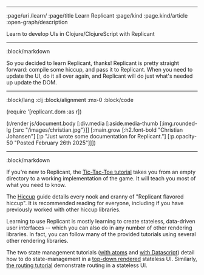 --------------------------------------------------------------------------------
:page/uri /learn/
:page/title Learn Replicant
:page/kind :page.kind/article
:open-graph/description

Learn to develop UIs in Clojure/ClojureScript with Replicant

--------------------------------------------------------------------------------
:block/markdown

So you decided to learn Replicant, thanks! Replicant is pretty straight forward:
compile some hiccup, and pass it to Replicant. When you need to update the UI,
do it all over again, and Replicant will do just what's needed up update the
DOM.

--------------------------------------------------------------------------------
:block/lang :clj
:block/alignment :mx-0
:block/code

(require '[replicant.dom :as r])

(r/render js/document.body
  [:div.media
   [:aside.media-thumb
    [:img.rounded-lg {:src "/images/christian.jpg"}]]
   [:main.grow
    [:h2.font-bold "Christian Johansen"]
    [:p "Just wrote some documentation for Replicant."]
    [:p.opacity-50
     "Posted February 26th 2025"]]])

--------------------------------------------------------------------------------
:block/markdown

If you're new to Replicant, the [Tic-Tac-Toe tutorial](/tutorials/tic-tac-toe/)
takes you from an empty directory to a working implementation of the game. It
will teach you most of what you need to know.

The [Hiccup](/hiccup/) guide details every nook and cranny of "Replicant
flavored hiccup". It is recommended reading for everyone, including if you have
previously worked with other hiccup libraries.

Learning to use Replicant is mostly learning to create stateless, data-driven
user interfaces -- which you can also do in any number of other rendering
libraries. In fact, you can follow many of the provided tutorials using several
other rendering libraries.

The two state management tutorials ([with atoms](/tutorials/state-atom/) and
[with Datascript](/tutorials/state-datascript/)) detail how to do
state-management in a [top-down rendered](/top-down/) stateless UI. Similarly,
[the routing tutorial](/tutorials/routing/) demonstrate routing in a stateless
UI.
